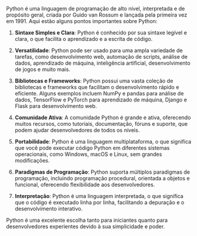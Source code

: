 Python é uma linguagem de programação de alto nível, interpretada e de propósito geral, criada por Guido van Rossum e lançada pela primeira vez em 1991. Aqui estão alguns pontos importantes sobre Python:

1. **Sintaxe Simples e Clara**: Python é conhecido por sua sintaxe legível e clara, o que facilita o aprendizado e a escrita de código.
    
2. **Versatilidade**: Python pode ser usado para uma ampla variedade de tarefas, como desenvolvimento web, automação de scripts, análise de dados, aprendizado de máquina, inteligência artificial, desenvolvimento de jogos e muito mais.
    
3. **Bibliotecas e Frameworks**: Python possui uma vasta coleção de bibliotecas e frameworks que facilitam o desenvolvimento rápido e eficiente. Alguns exemplos incluem NumPy e pandas para análise de dados, TensorFlow e PyTorch para aprendizado de máquina, Django e Flask para desenvolvimento web.
    
4. **Comunidade Ativa**: A comunidade Python é grande e ativa, oferecendo muitos recursos, como tutoriais, documentação, fóruns e suporte, que podem ajudar desenvolvedores de todos os níveis.
    
5. **Portabilidade**: Python é uma linguagem multiplataforma, o que significa que você pode executar código Python em diferentes sistemas operacionais, como Windows, macOS e Linux, sem grandes modificações.
    
6. **Paradigmas de Programação**: Python suporta múltiplos paradigmas de programação, incluindo programação procedural, orientada a objetos e funcional, oferecendo flexibilidade aos desenvolvedores.
    
7. **Interpretação**: Python é uma linguagem interpretada, o que significa que o código é executado linha por linha, facilitando a depuração e o desenvolvimento interativo.
    

Python é uma excelente escolha tanto para iniciantes quanto para desenvolvedores experientes devido à sua simplicidade e poder.